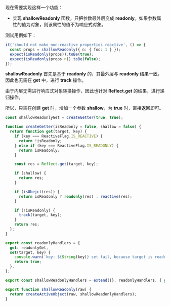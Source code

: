 现在需要实现这样一个功能：

- 实现 **shallowReadonly** 函数，只把参数最外层变成 **readonly**。如果参数属性的值为对象，则该属性的值不为响应式对象。

测试用例如下：

```typescript
it('should not make non-reactive properties reactive', () => {
  const props = shallowReadonly({ n: { foo: 1 } });
  expect(isReadonly(props)).toBe(true);
  expect(isReadonly(props.n)).toBe(false);
});
```

**shallowReadonly** 首先是基于 **readonly** 的，其最外层与 **readonly** 结果一致。因此也无需在 **get** 中，进行 **track** 操作。

由于内层无需进行响应式对象转换操作，因此也针对 **Reflect.get** 的结果，进行递归操作。

所以，只需在创建 **get** 时，增加一个参数 **shallow**，为 **true** 时，直接返回即可。

```typescript
const shallowReadonlyGet = createGetter(true, true);

function createGetter(isReadonly = false, shallow = false) {
  return function get(target, key) {
    if (key === ReactiveFlag.IS_REACTIVE) {
      return !isReadonly;
    } else if (key === ReactiveFlag.IS_READONLY) {
      return isReadonly;
    }

    const res = Reflect.get(target, key);

    if (shallow) {
      return res;
    }

    if (isObejct(res)) {
      return isReadonly ? readonly(res) : reactive(res);
    }

    if (!isReadonly) {
      track(target, key);
    }
    return res;
  };
}

export const readonlyHandlers = {
  get: readonlyGet,
  set(target, key) {
    console.warn(`key: ${String(key)} set fail, because target is readonly.`, target);
    return true;
  },
};

export const shallowReadonlyHandlers = extend({}, readonlyHandlers, { get: shallowReadonlyGet });

export function shallowReadonly(raw) {
  return createActiveObject(raw, shallowReadonlyHandlers);
}
```
